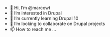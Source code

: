- 👋 Hi, I’m @marcowt
- 👀 I’m interested in Drupal
- 🌱 I’m currently learning Drupal 10
- 💞️ I’m looking to collaborate on Drupal projects
- 📫 How to reach me ...

<!---
marcowt/marcowt is a ✨ special ✨ repository because its `README.md` (this file) appears on your GitHub profile.
You can click the Preview link to take a look at your changes.
--->
